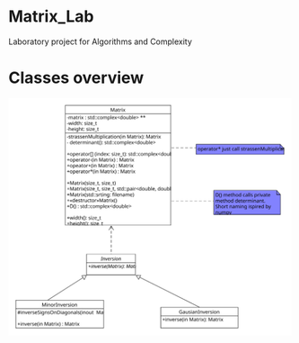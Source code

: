 # Matrix_Lab
Laboratory project for Algorithms and Complexity
# Classes overview
<img src="./classes.svg">